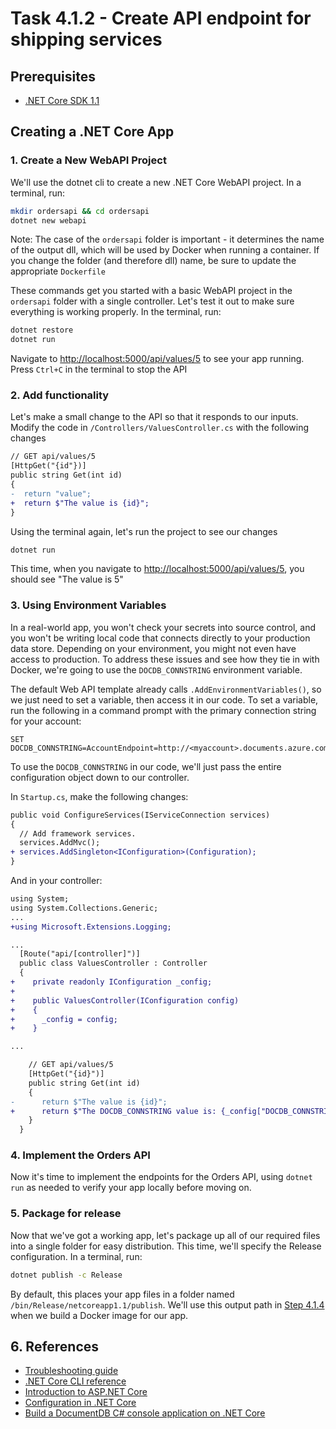 # Task 4.1.2 - Create API endpoint for shipping services

## Prerequisites 

* [.NET Core SDK 1.1](https://www.microsoft.com/net/download/core)

## Creating a .NET Core App

### 1. Create a New WebAPI Project

We'll use the dotnet cli to create a new .NET Core WebAPI project. In a terminal, run:

```bash
mkdir ordersapi && cd ordersapi
dotnet new webapi
```

Note: The case of the `ordersapi` folder is important - it determines the name of the output dll, which will be used by Docker when running a container. If you change the folder (and therefore dll) name, be sure to update the appropriate `Dockerfile`

These commands get you started with a basic WebAPI project in the `ordersapi` folder with a single controller. Let's test it out to make sure everything is working properly. In the terminal, run:

```bash
dotnet restore
dotnet run
```

Navigate to [http://localhost:5000/api/values/5](http://localhost:5000/api/values/5) to see your app running. Press `Ctrl+C` in the terminal to stop the API

### 2. Add functionality

Let's make a small change to the API so that it responds to our inputs. Modify the code in `/Controllers/ValuesController.cs` with the following changes

```diff
// GET api/values/5
[HttpGet("{id"})]
public string Get(int id)
{
-  return "value";
+  return $"The value is {id}";
}
```

Using the terminal again, let's run the project to see our changes

```bash
dotnet run
```

This time, when you navigate to [http://localhost:5000/api/values/5](http://localhost:5000/api/values/5), you should see "The value is 5"

### 3. Using Environment Variables

In a real-world app, you won't check your secrets into source control, and you won't be writing local code that connects directly to your production data store. Depending on your environment, you might not even have access to production. To address these issues and see how they tie in with Docker, we're going to use the `DOCDB_CONNSTRING` environment variable.

The default Web API template already calls `.AddEnvironmentVariables()`, so we just need to set a variable, then access it in our code.  To set a variable, run the following in a command prompt with the primary connection string for your account:

```
SET DOCDB_CONNSTRING=AccountEndpoint=http://<myaccount>.documents.azure.com:443/;AccountKey=...
```

To use the `DOCDB_CONNSTRING` in our code, we'll just pass the entire configuration object down to our controller.

In `Startup.cs`, make the following changes:

```diff
public void ConfigureServices(IServiceConnection services)
{
  // Add framework services.
  services.AddMvc();
+ services.AddSingleton<IConfiguration>(Configuration);
}
```

And in your controller:

```diff
using System;
using System.Collections.Generic;
...
+using Microsoft.Extensions.Logging;

...
  [Route("api/[controller]")]
  public class ValuesController : Controller
  {
+    private readonly IConfiguration _config;
+ 
+    public ValuesController(IConfiguration config)
+    {
+      _config = config;
+    }

...

    // GET api/values/5
    [HttpGet("{id}")]
    public string Get(int id)
    {
-      return $"The value is {id}";
+      return $"The DOCDB_CONNSTRING value is: {_config["DOCDB_CONNSTRING"]}";
    }
  }
```

### 4. Implement the Orders API

Now it's time to implement the endpoints for the Orders API, using `dotnet run` as needed to verify your app locally before moving on.

### 5. Package for release

Now that we've got a working app, let's package up all of our required files into a single folder for easy distribution. This time, we'll specify the Release configuration. In a terminal, run:

```bash
dotnet publish -c Release
```

By default, this places your app files in a folder named `/bin/Release/netcoreapp1.1/publish`. We'll use this output path in [Step 4.1.4](414_Docker.md) when we build a Docker image for our app.

## 6. References

* [Troubleshooting guide](499_Troubleshooting.md)
* [.NET Core CLI reference](https://docs.microsoft.com/en-us/dotnet/articles/core/tools/)
* [Introduction to ASP.NET Core](https://docs.microsoft.com/en-us/aspnet/core/)
* [Configuration in .NET Core](https://docs.microsoft.com/en-us/aspnet/core/fundamentals/configuration)
* [Build a DocumentDB C# console application on .NET Core](https://docs.microsoft.com/en-us/azure/documentdb/documentdb-dotnetcore-get-started)